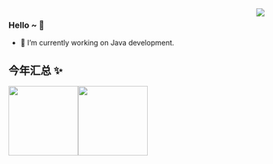 <img align="right" src="https://github-readme-stats.vercel.app/api?username=Llikey&show_icons=true&icon_color=CE1D2D&text_color=718096&bg_color=ffffff&hide_title=true" />

### Hello ~ 👋

- 🔭 I’m currently working on Java development. 

## 今年汇总 ✨

<img align="" height="137px" src="https://github-readme-stats.vercel.app/api?username=Llikey&hide_title=true&hide_border=true&show_icons=true&include_all_commits=true&line_height=21&bg_color=0,EC6C6C,FFD479,FFFC79,73FA79&theme=graywhite&locale=cn" /><img align="" height="137px" src="https://github-readme-stats.vercel.app/api/top-langs/?username=Llikey&hide_title=true&hide_border=true&layout=compact&bg_color=0,73FA79,73FDFF,D783FF&theme=graywhite&locale=cn" />

